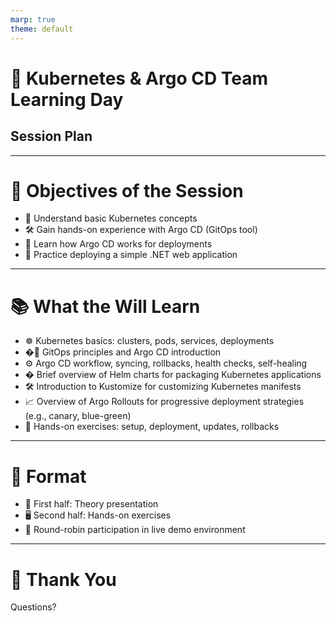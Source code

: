 ```yaml
---
marp: true
theme: default
---
```


<!-- _class: lead -->

# 🚀 Kubernetes & Argo CD Team Learning Day

## Session Plan

---

# 🎯 Objectives of the Session

- 🧠 Understand basic Kubernetes concepts
- 🛠️ Gain hands-on experience with Argo CD (GitOps tool)
- 🔄 Learn how Argo CD works for deployments
- 🚀 Practice deploying a simple .NET web application

---

# 📚 What the Will Learn

- ☸️ Kubernetes basics: clusters, pods, services, deployments
- �🔄 GitOps principles and Argo CD introduction
- ⚙️ Argo CD workflow, syncing, rollbacks, health checks, self-healing
- � Brief overview of Helm charts for packaging Kubernetes applications
- 🛠️ Introduction to Kustomize for customizing Kubernetes manifests
- 📈 Overview of Argo Rollouts for progressive deployment strategies (e.g., canary, blue-green)
- 🏃 Hands-on exercises: setup, deployment, updates, rollbacks

---

# 📅 Format

- 📖 First half: Theory presentation
- 🖥️ Second half: Hands-on exercises
- 🔄 Round-robin participation in live demo environment

---

<!-- _class: lead -->

# 🙏 Thank You

Questions?